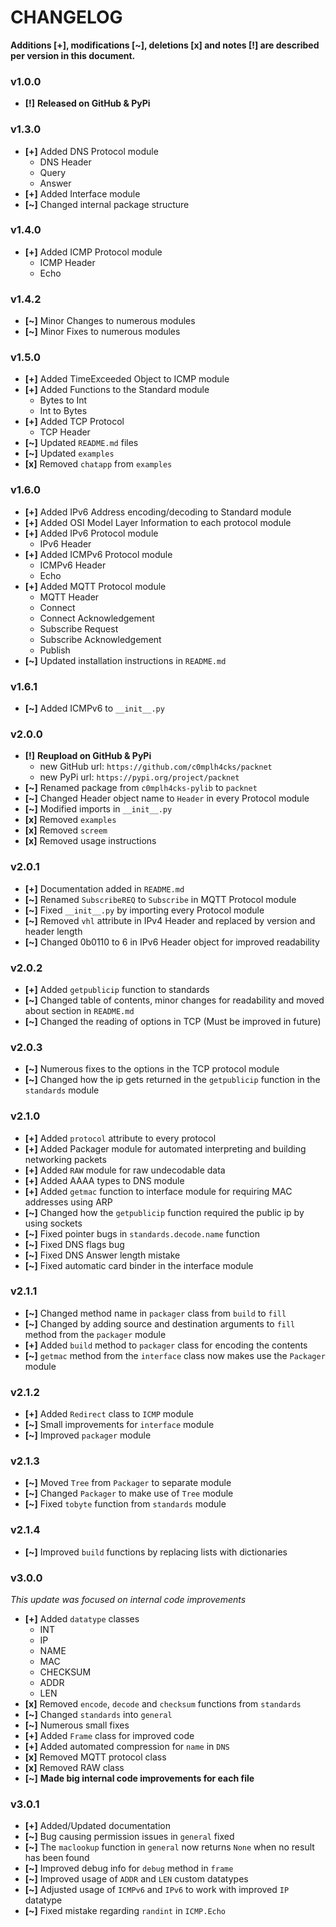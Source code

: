 # CHANGELOG

**Additions [+], modifications [~], deletions [x] and notes [!] are described per version in this document.**



### v1.0.0

  * **[!]** **Released on GitHub & PyPi**


### v1.3.0

  * **[+]** Added DNS Protocol module
    * DNS Header
    * Query
    * Answer
  * **[+]** Added Interface module
  * **[~]** Changed internal package structure


### v1.4.0

  * **[+]** Added ICMP Protocol module
    * ICMP Header
    * Echo


### v1.4.2

  * **[~]** Minor Changes to numerous modules
  * **[~]** Minor Fixes to numerous modules


### v1.5.0

  * **[+]** Added TimeExceeded Object to ICMP module
  * **[+]** Added Functions to the Standard module
    * Bytes to Int
    * Int to Bytes
  * **[+]** Added TCP Protocol
    * TCP Header
  * **[~]** Updated `README.md` files
  * **[~]** Updated `examples`
  * **[x]** Removed `chatapp` from `examples`


### v1.6.0

  * **[+]** Added IPv6 Address encoding/decoding to Standard module
  * **[+]** Added OSI Model Layer Information to each protocol module
  * **[+]** Added IPv6 Protocol module
    * IPv6 Header
  * **[+]** Added ICMPv6 Protocol module
    * ICMPv6 Header
    * Echo
  * **[+]** Added MQTT Protocol module
    * MQTT Header
    * Connect
    * Connect Acknowledgement
    * Subscribe Request
    * Subscribe Acknowledgement
    * Publish
  * **[~]** Updated installation instructions in `README.md`


### v1.6.1

  * **[~]** Added ICMPv6 to `__init__.py`


### v2.0.0

  * **[!]** **Reupload on GitHub & PyPi**
    * new GitHub url: `https://github.com/c0mplh4cks/packnet`
    * new PyPi url: `https://pypi.org/project/packnet`
  * **[~]** Renamed package from `c0mplh4cks-pylib` to `packnet`
  * **[~]** Changed Header object name to `Header` in every Protocol module
  * **[~]** Modified imports in `__init__.py`
  * **[x]** Removed `examples`
  * **[x]** Removed `screem`
  * **[x]** Removed usage instructions


### v2.0.1

  * **[+]** Documentation added in `README.md`
  * **[~]** Renamed `SubscribeREQ` to `Subscribe` in MQTT Protocol module
  * **[~]** Fixed `__init__.py` by importing every Protocol module
  * **[~]** Removed `vhl` attribute in IPv4 Header and replaced by version and header length
  * **[~]** Changed 0b0110 to 6 in IPv6 Header object for improved readability


### v2.0.2

  * **[+]** Added `getpublicip` function to standards
  * **[~]** Changed table of contents, minor changes for readability and moved about section in `README.md`
  * **[~]** Changed the reading of options in TCP (Must be improved in future)


### v2.0.3

  * **[~]** Numerous fixes to the options in the TCP protocol module
  * **[~]** Changed how the ip gets returned in the `getpublicip` function in the `standards` module


### v2.1.0

  * **[+]** Added `protocol` attribute to every protocol
  * **[+]** Added Packager module for automated interpreting and building networking packets
  * **[+]** Added `RAW` module for raw undecodable data
  * **[+]** Added AAAA types to DNS module
  * **[+]** Added `getmac` function to interface module for requiring MAC addresses using ARP
  * **[~]** Changed how the `getpublicip` function required the public ip by using sockets
  * **[~]** Fixed pointer bugs in `standards.decode.name` function
  * **[~]** Fixed DNS flags bug
  * **[~]** Fixed DNS Answer length mistake
  * **[~]** Fixed automatic card binder in the interface module


### v2.1.1

  * **[~]** Changed method name in `packager` class from `build` to `fill`
  * **[~]** Changed by adding source and destination arguments to `fill` method from the `packager` module
  * **[+]** Added `build` method to `packager` class for encoding the contents
  * **[~]** `getmac` method from the `interface` class now makes use the `Packager` module


### v2.1.2

  * **[+]** Added `Redirect` class to `ICMP` module
  * **[~]** Small improvements for `interface` module
  * **[~]** Improved `packager` module


### v2.1.3

  * **[~]** Moved `Tree` from `Packager` to separate module
  * **[~]** Changed `Packager` to make use of `Tree` module
  * **[~]** Fixed `tobyte` function from `standards` module


### v2.1.4

  * **[~]** Improved `build` functions by replacing lists with dictionaries


### v3.0.0

*This update was focused on internal code improvements*

  * **[+]** Added `datatype` classes
    * INT
    * IP
    * NAME
    * MAC
    * CHECKSUM
    * ADDR
    * LEN
  * **[x]** Removed `encode`, `decode` and `checksum` functions from `standards`
  * **[~]** Changed `standards` into `general`
  * **[~]** Numerous small fixes
  * **[+]** Added `Frame` class for improved code
  * **[+]** Added automated compression for `name` in `DNS`
  * **[x]** Removed MQTT protocol class
  * **[x]** Removed RAW class
  * **[~]** **Made big internal code improvements for each file**


### v3.0.1

  * **[+]** Added/Updated documentation
  * **[~]** Bug causing permission issues in `general` fixed
  * **[~]** The `maclookup` function in `general` now returns `None` when no result has been found
  * **[~]** Improved debug info for `debug` method in `frame`
  * **[~]** Improved usage of `ADDR` and `LEN` custom datatypes
  * **[~]** Adjusted usage of `ICMPv6` and `IPv6` to work with improved `IP` datatype
  * **[~]** Fixed mistake regarding `randint` in `ICMP.Echo`
